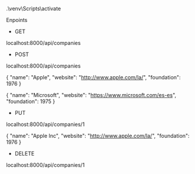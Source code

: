 .\venv\Scripts\activate

Enpoints

- GET 

localhost:8000/api/companies

- POST

localhost:8000/api/companies

{
    "name": "Apple",
    "website": "http://www.apple.com/la/",
    "foundation": 1976
}

{
    "name": "Microsoft",
    "website": "https://www.microsoft.com/es-es",
    "foundation": 1975
}

- PUT

localhost:8000/api/companies/1

{
    "name": "Apple Inc",
    "website": "http://www.apple.com/la/",
    "foundation": 1976
}

- DELETE

localhost:8000/api/companies/1